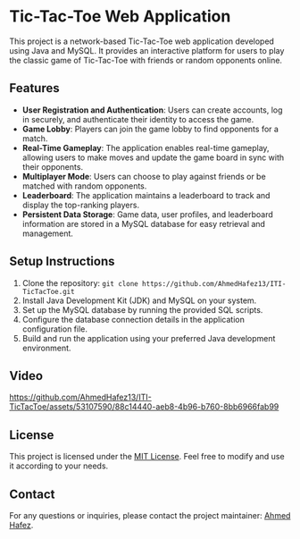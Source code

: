 # Tic-Tac-Toe Web Application

This project is a network-based Tic-Tac-Toe web application developed using Java and MySQL. It provides an interactive platform for users to play the classic game of Tic-Tac-Toe with friends or random opponents online.

## Features

- **User Registration and Authentication**: Users can create accounts, log in securely, and authenticate their identity to access the game.
- **Game Lobby**: Players can join the game lobby to find opponents for a match.
- **Real-Time Gameplay**: The application enables real-time gameplay, allowing users to make moves and update the game board in sync with their opponents.
- **Multiplayer Mode**: Users can choose to play against friends or be matched with random opponents.
- **Leaderboard**: The application maintains a leaderboard to track and display the top-ranking players.
- **Persistent Data Storage**: Game data, user profiles, and leaderboard information are stored in a MySQL database for easy retrieval and management.

## Setup Instructions

1. Clone the repository: `git clone https://github.com/AhmedHafez13/ITI-TicTacToe.git`
2. Install Java Development Kit (JDK) and MySQL on your system.
3. Set up the MySQL database by running the provided SQL scripts.
4. Configure the database connection details in the application configuration file.
5. Build and run the application using your preferred Java development environment.

## Video

https://github.com/AhmedHafez13/ITI-TicTacToe/assets/53107590/88c14440-aeb8-4b96-b760-8bb6966fab99

## License

This project is licensed under the [MIT License](LICENSE). Feel free to modify and use it according to your needs.

## Contact

For any questions or inquiries, please contact the project maintainer: [Ahmed Hafez](mailto:ahmedhafez13121@gmail.com).
